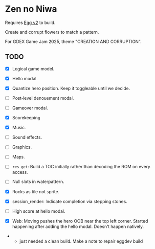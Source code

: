 # Zen no Niwa

Requires [Egg v2](https://github.com/aksommerville/egg2) to build.

Create and corrupt flowers to match a pattern.

For GDEX Game Jam 2025, theme "CREATION AND CORRUPTION".

## TODO

 - [x] Logical game model.
 - [x] Hello modal.
 - [x] Quantize hero position. Keep it toggleable until we decide.
 - [ ] Post-level denouement modal.
 - [ ] Gameover modal.
 - [x] Scorekeeping.
 - [x] Music.
 - [ ] Sound effects.
 - [ ] Graphics.
 - [ ] Maps.
 - [ ] `res_get`: Build a TOC initially rather than decoding the ROM on every access.
 - [ ] Null slots in waterpattern.
 - [x] Rocks as tile not sprite.
 - [x] session_render: Indicate completion via stepping stones.
 - [ ] High score at hello modal.
 
 - [x] Web: Moving pushes the hero OOB near the top left corner. Started happening after adding the hello modal. Doesn't happen natively.
 - - just needed a clean build. Make a note to repair eggdev build
